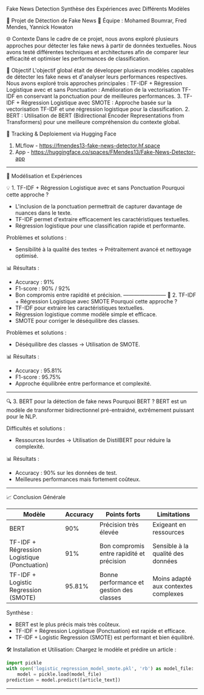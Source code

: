 Fake News Detection 
Synthèse des Expériences avec Différents Modèles

🌟 Projet de Détection de Fake News
💪 Équipe : Mohamed Boumrar, Fred Mendes, Yannick Howaton

🌐 Contexte
Dans le cadre de ce projet, nous avons exploré plusieurs approches pour détecter les fake news à partir de données textuelles. Nous avons testé différentes techniques et architectures afin de comparer leur efficacité et optimiser les performances de classification.

🎯 Objectif
L'objectif global était de développer plusieurs modèles capables de détecter les fake news et d'analyser leurs performances respectives. Nous avons exploré trois approches principales :
TF-IDF + Régression Logistique avec et sans Ponctuation : Amélioration de la vectorisation TF-IDF en conservant la ponctuation pour de meilleures performances.
3. TF-IDF + Régression Logistique avec SMOTE : Approche basée sur la vectorisation TF-IDF et une régression logistique pour la classification.
2. BERT : Utilisation de BERT (Bidirectional Encoder Representations from Transformers) pour une meilleure compréhension du contexte global.

🤖 Tracking & Deploiement via Hugging Face
1. MLflow - https://fmendes13-fake-news-detector.hf.space
2. App - https://huggingface.co/spaces/FMendes13/Fake-News-Detector-app

________________________________________

📝 Modélisation et Expériences

💡 1. TF-IDF + Régression Logistique avec et sans Ponctuation
Pourquoi cette approche ?
- L'inclusion de la ponctuation permettrait de capturer davantage de nuances dans le texte.
- TF-IDF permet d'extraire efficacement les caractéristiques textuelles.
- Régression logistique pour une classification rapide et performante.

Problèmes et solutions :
- Sensibilité à la qualité des textes → Prétraitement avancé et nettoyage optimisé.

📊 Résultats :
- Accuracy : 91%
- F1-score : 90% / 92%
- Bon compromis entre rapidité et précision.
————————
🌟 2. TF-IDF + Régression Logistique avec SMOTE
Pourquoi cette approche ?
- TF-IDF pour extraire les caractéristiques textuelles.
- Régression logistique comme modèle simple et efficace.
- SMOTE pour corriger le déséquilibre des classes.

Problèmes et solutions :
- Déséquilibre des classes → Utilisation de SMOTE.

📊 Résultats :
- Accuracy : 95.81%
- F1-score : 95.75%
- Approche équilibrée entre performance et complexité.
________________________________________

🔍 3. BERT pour la détection de fake news
Pourquoi BERT ?
BERT est un modèle de transformer bidirectionnel pré-entraidné, extrêmement puissant pour le NLP.

Difficultés et solutions :
- Ressources lourdes → Utilisation de DistilBERT pour réduire la complexité.

📊 Résultats :
- Accuracy : 90% sur les données de test.
- Meilleures performances mais fortement coûteux.


________________________________________

📈 Conclusion Générale

| Modèle | Accuracy | Points forts | Limitations |
|---------|---------|--------------|--------------|
| BERT | 90% | Précision très élevée | Exigeant en ressources |
| TF-IDF + Régression Logistique (Ponctuation) | 91% | Bon compromis entre rapidité et précision | Sensible à la qualité des données |
| TF-IDF + Logistic Regression (SMOTE) | 95.81% | Bonne performance et gestion des classes | Moins adapté aux contextes complexes |

Synthèse :
- BERT est le plus précis mais très coûteux.
- TF-IDF + Régression Logistique (Ponctuation) est rapide et efficace.
- TF-IDF + Logistic Regression (SMOTE) est performant et bien équilibré.

🛠️ Installation et Utilisation:
Chargez le modèle et prédire un article :
```python
import pickle
with open('logistic_regression_model_smote.pkl', 'rb') as model_file:
    model = pickle.load(model_file)
prediction = model.predict([article_text])
```
________________________________________
